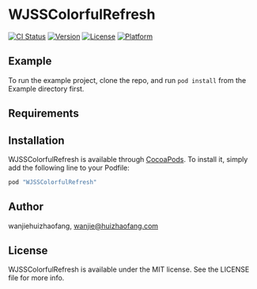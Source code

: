 # WJSSColorfulRefresh

[![CI Status](http://img.shields.io/travis/wanjiehuizhaofang/WJSSColorfulRefresh.svg?style=flat)](https://travis-ci.org/wanjiehuizhaofang/WJSSColorfulRefresh)
[![Version](https://img.shields.io/cocoapods/v/WJSSColorfulRefresh.svg?style=flat)](http://cocoapods.org/pods/WJSSColorfulRefresh)
[![License](https://img.shields.io/cocoapods/l/WJSSColorfulRefresh.svg?style=flat)](http://cocoapods.org/pods/WJSSColorfulRefresh)
[![Platform](https://img.shields.io/cocoapods/p/WJSSColorfulRefresh.svg?style=flat)](http://cocoapods.org/pods/WJSSColorfulRefresh)

## Example

To run the example project, clone the repo, and run `pod install` from the Example directory first.

## Requirements

## Installation

WJSSColorfulRefresh is available through [CocoaPods](http://cocoapods.org). To install
it, simply add the following line to your Podfile:

```ruby
pod "WJSSColorfulRefresh"
```

## Author

wanjiehuizhaofang, wanjie@huizhaofang.com

## License

WJSSColorfulRefresh is available under the MIT license. See the LICENSE file for more info.
